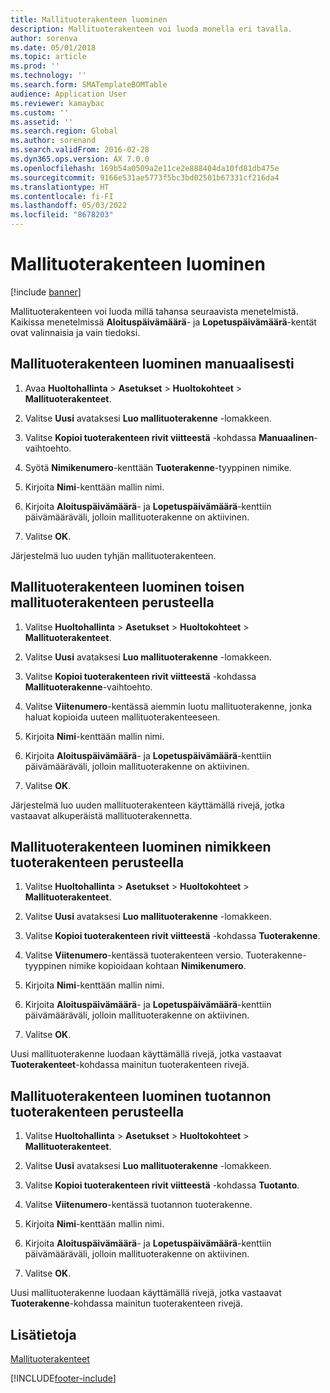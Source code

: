 ```yaml
---
title: Mallituoterakenteen luominen
description: Mallituoterakenteen voi luoda monella eri tavalla.
author: sorenva
ms.date: 05/01/2018
ms.topic: article
ms.prod: ''
ms.technology: ''
ms.search.form: SMATemplateBOMTable
audience: Application User
ms.reviewer: kamaybac
ms.custom: ''
ms.assetid: ''
ms.search.region: Global
ms.author: sorenand
ms.search.validFrom: 2016-02-28
ms.dyn365.ops.version: AX 7.0.0
ms.openlocfilehash: 169b54a0509a2e11ce2e888404da10fd81db475e
ms.sourcegitcommit: 9166e531ae5773f5bc3bd02501b67331cf216da4
ms.translationtype: HT
ms.contentlocale: fi-FI
ms.lasthandoff: 05/03/2022
ms.locfileid: "8678203"
---
```

# <a name="create-a-template-bom"></a>Mallituoterakenteen luominen   

[!include [banner](../includes/banner.md)]


Mallituoterakenteen voi luoda millä tahansa seuraavista menetelmistä. Kaikissa menetelmissä **Aloituspäivämäärä**- ja **Lopetuspäivämäärä**-kentät ovat valinnaisia ja vain tiedoksi.

## <a name="create-a-template-bom-manually"></a>Mallituoterakenteen luominen manuaalisesti

1.  Avaa **Huoltohallinta** \> **Asetukset** \> **Huoltokohteet** \> **Mallituoterakenteet**.

2.  Valitse **Uusi** avataksesi **Luo mallituoterakenne** -lomakkeen.

3.  Valitse **Kopioi tuoterakenteen rivit viitteestä** -kohdassa **Manuaalinen**-vaihtoehto.

4.  Syötä **Nimikenumero**-kenttään **Tuoterakenne**-tyyppinen nimike.

5.  Kirjoita **Nimi**-kenttään mallin nimi.

6.  Kirjoita **Aloituspäivämäärä**- ja **Lopetuspäivämäärä**-kenttiin päivämääräväli, jolloin mallituoterakenne on aktiivinen.

7.  Valitse **OK**.

Järjestelmä luo uuden tyhjän mallituoterakenteen.

## <a name="create-a-template-bom-based-on-another-template-bom"></a>Mallituoterakenteen luominen toisen mallituoterakenteen perusteella

1.  Valitse **Huoltohallinta** \> **Asetukset** \> **Huoltokohteet** \> **Mallituoterakenteet**.

2.  Valitse **Uusi** avataksesi **Luo mallituoterakenne** -lomakkeen.

3.  Valitse **Kopioi tuoterakenteen rivit viitteestä** -kohdassa **Mallituoterakenne**-vaihtoehto.

4.  Valitse **Viitenumero**-kentässä aiemmin luotu mallituoterakenne, jonka haluat kopioida uuteen mallituoterakenteeseen.

5.  Kirjoita **Nimi**-kenttään mallin nimi.

6.  Kirjoita **Aloituspäivämäärä**- ja **Lopetuspäivämäärä**-kenttiin päivämääräväli, jolloin mallituoterakenne on aktiivinen.

7.  Valitse **OK**.

Järjestelmä luo uuden mallituoterakenteen käyttämällä rivejä, jotka vastaavat alkuperäistä mallituoterakennetta.

## <a name="create-a-template-bom-based-on-an-item-bom"></a>Mallituoterakenteen luominen nimikkeen tuoterakenteen perusteella

1.  Valitse **Huoltohallinta** \> **Asetukset** \> **Huoltokohteet** \> **Mallituoterakenteet**.

2.  Valitse **Uusi** avataksesi **Luo mallituoterakenne** -lomakkeen.

3.  Valitse **Kopioi tuoterakenteen rivit viitteestä** -kohdassa **Tuoterakenne**.

4.  Valitse **Viitenumero**-kentässä tuoterakenteen versio. Tuoterakenne-tyyppinen nimike kopioidaan kohtaan **Nimikenumero**.

5.  Kirjoita **Nimi**-kenttään mallin nimi.

6.  Kirjoita **Aloituspäivämäärä**- ja **Lopetuspäivämäärä**-kenttiin päivämääräväli, jolloin mallituoterakenne on aktiivinen.

7.  Valitse **OK**.

Uusi mallituoterakenne luodaan käyttämällä rivejä, jotka vastaavat **Tuoterakenteet**-kohdassa mainitun tuoterakenteen rivejä.

## <a name="create-a-template-bom-based-on-a-production-bom"></a>Mallituoterakenteen luominen tuotannon tuoterakenteen perusteella

1.  Valitse **Huoltohallinta** \> **Asetukset** \> **Huoltokohteet** \> **Mallituoterakenteet**.

2.  Valitse **Uusi** avataksesi **Luo mallituoterakenne** -lomakkeen.

3.  Valitse **Kopioi tuoterakenteen rivit viitteestä** -kohdassa **Tuotanto**.

4.  Valitse **Viitenumero**-kentässä tuotannon tuoterakenne.

5.  Kirjoita **Nimi**-kenttään mallin nimi.

6.  Kirjoita **Aloituspäivämäärä**- ja **Lopetuspäivämäärä**-kenttiin päivämääräväli, jolloin mallituoterakenne on aktiivinen.

7.  Valitse **OK**.

Uusi mallituoterakenne luodaan käyttämällä rivejä, jotka vastaavat **Tuoterakenne**-kohdassa mainitun tuoterakenteen rivejä.

## <a name="see-also"></a>Lisätietoja

[Mallituoterakenteet ](template-boms.md)

  




[!INCLUDE[footer-include](../../includes/footer-banner.md)]